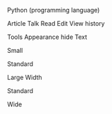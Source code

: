 
Python (programming language)

Article
Talk
Read
Edit
View history

Tools
Appearance hide
Text

Small

Standard

Large
Width

Standard

Wide
